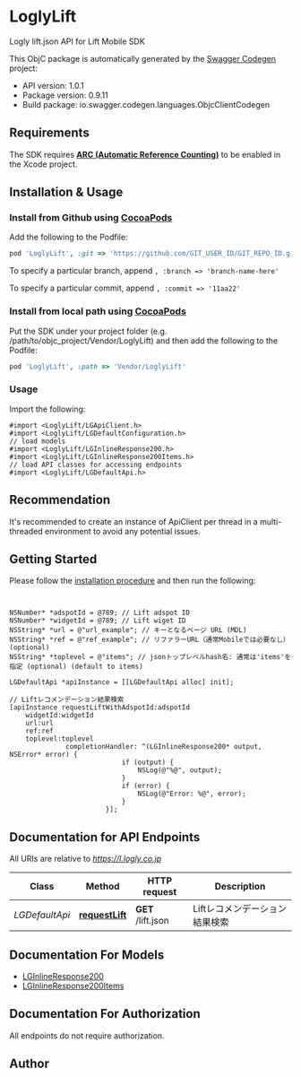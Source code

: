 # LoglyLift

Logly lift.json API for Lift Mobile SDK

This ObjC package is automatically generated by the [Swagger Codegen](https://github.com/swagger-api/swagger-codegen) project:

- API version: 1.0.1
- Package version: 0.9.11
- Build package: io.swagger.codegen.languages.ObjcClientCodegen

## Requirements

The SDK requires [**ARC (Automatic Reference Counting)**](http://stackoverflow.com/questions/7778356/how-to-enable-disable-automatic-reference-counting) to be enabled in the Xcode project.

## Installation & Usage
### Install from Github using [CocoaPods](https://cocoapods.org/)

Add the following to the Podfile:

```ruby
pod 'LoglyLift', :git => 'https://github.com/GIT_USER_ID/GIT_REPO_ID.git'
```

To specify a particular branch, append `, :branch => 'branch-name-here'`

To specify a particular commit, append `, :commit => '11aa22'`

### Install from local path using [CocoaPods](https://cocoapods.org/)

Put the SDK under your project folder (e.g. /path/to/objc_project/Vendor/LoglyLift) and then add the following to the Podfile:

```ruby
pod 'LoglyLift', :path => 'Vendor/LoglyLift'
```

### Usage

Import the following:

```objc
#import <LoglyLift/LGApiClient.h>
#import <LoglyLift/LGDefaultConfiguration.h>
// load models
#import <LoglyLift/LGInlineResponse200.h>
#import <LoglyLift/LGInlineResponse200Items.h>
// load API classes for accessing endpoints
#import <LoglyLift/LGDefaultApi.h>

```

## Recommendation

It's recommended to create an instance of ApiClient per thread in a multi-threaded environment to avoid any potential issues.

## Getting Started

Please follow the [installation procedure](#installation--usage) and then run the following:

```objc


NSNumber* *adspotId = @789; // Lift adspot ID
NSNumber* *widgetId = @789; // Lift wiget ID
NSString* *url = @"url_example"; // キーとなるページ URL (MDL)
NSString* *ref = @"ref_example"; // リファラーURL（通常Mobileでは必要なし） (optional)
NSString* *toplevel = @"items"; // jsonトップレベルhash名: 通常は'items'を指定 (optional) (default to items)

LGDefaultApi *apiInstance = [[LGDefaultApi alloc] init];

// Liftレコメンデーション結果検索
[apiInstance requestLiftWithAdspotId:adspotId
    widgetId:widgetId
    url:url
    ref:ref
    toplevel:toplevel
              completionHandler: ^(LGInlineResponse200* output, NSError* error) {
                            if (output) {
                                NSLog(@"%@", output);
                            }
                            if (error) {
                                NSLog(@"Error: %@", error);
                            }
                        }];

```

## Documentation for API Endpoints

All URIs are relative to *https://l.logly.co.jp*

Class | Method | HTTP request | Description
------------ | ------------- | ------------- | -------------
*LGDefaultApi* | [**requestLift**](docs/LGDefaultApi.md#requestlift) | **GET** /lift.json | Liftレコメンデーション結果検索


## Documentation For Models

 - [LGInlineResponse200](docs/LGInlineResponse200.md)
 - [LGInlineResponse200Items](docs/LGInlineResponse200Items.md)


## Documentation For Authorization

 All endpoints do not require authorization.


## Author




